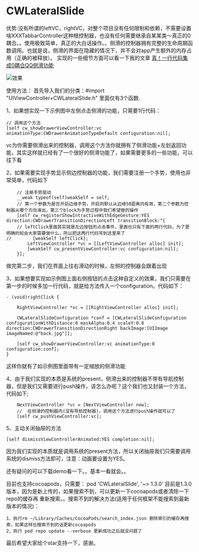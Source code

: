 # CWLateralSlide
优势:没有所谓的leftVC，rightVC，对整个项目没有任何限制和依赖，不需要设置啥XXXTabbarController这种根控制器，也没有任何需要继承自某某类～真正的0耦合。。使用极致简单，真正的大白话操作。。侧滑的控制器拥有完整的生命周期函数调用。也就是说，侧滑的界面在隐藏的情况下，并不会对app产生额外的内存占用（正确的被释放）。
    实现的一些细节方面可以看一下我的文章
[真！一行代码集成0耦合QQ侧滑功能](http://www.jianshu.com/p/6b83846d461c) 

    
![效果](https://github.com/ChavezChen/CWLateralSlide/blob/master/GIF1.gif)

使用方法：
首先导入我们的分类：#import "UIViewController+CWLateralSlide.h" 里面仅有3个函数.
   
   1、如果想实现一下示例图中左侧点击侧滑的功能，只需要1行代码：
```
// 调用这个方法
[self cw_showDrawerViewController:vc animationType:CWDrawerAnimationTypeDefault configuration:nil];
```
vc为你需要侧滑出来的控制器，调用这个方法你就拥有了侧滑功能+左划返回功能，其实这样就已经有了一个很好的侧滑功能了，如果需要更多的一些功能，可以往下看

2、如果需要实现手势显示侧边控制器的功能，我们需要注册一个手势，使用也非常简单，代码如下
```
    // 注册手势驱动
    __weak typeof(self)weakSelf = self;
    // 第一个参数为是否开启边缘手势，开启则默认从边缘50距离内有效，第二个参数为控制器从哪个方向滑出，第三个block为手势过程中我们希望做的操作
    [self cw_registerShowIntractiveWithEdgeGesture:YES direction:CWDrawerTransitionDirectionLeft transitionBlock:^{
    // leftClick里面其实就是左边按钮的点击事件，里面也只有下面的两行代码，为了更明确的知会大家需要做什么，所以把这两行代码写到这里来了
//        [weakSelf leftClick];
        LeftViewController *vc = [[LeftViewController alloc] init];
        [weakSelf cw_presentViewController:vc configuration:nil];
    }];
```
做完第二步，我们在界面上往右滑动的时候，左侧的控制器会跟着出现

3、如果想要实现如示例图上面右侧按钮的点击这种自定义的效果，我们只需要在第一步的时候多加一行代码，就是给方法传入一个configuration。代码如下：
```
- (void)rightClick {
    
    RightViewController *vc = [[RightViewController alloc] init];
    
    CWLateralSlideConfiguration *conf = [CWLateralSlideConfiguration configurationWithDistance:0 maskAlpha:0.4 scaleY:0.8 direction:CWDrawerTransitionDirectionRight backImage:[UIImage imageNamed:@"back.jpg"]];
    
    [self cw_showDrawerViewController:vc animationType:0 configuration:conf];
}
```
这样你就有了如示例图里面带有一定缩放的侧滑功能

4、由于我们实现的本质是系统的present，侧滑出来的控制器不带有导航控制器，但是我们又需要进行push操作，该怎么办呢？这个我们也又封装一个方法，代码如下;
```
    NextViewController *vc = [NextViewController new];
    //  在侧滑的控制器内(没有导航控制器)，调用这个方法进行push操作就可以了
    [self cw_pushViewController:vc];
```
5、主动关闭抽屉的方法
```
[self dismissViewControllerAnimated:YES completion:nil];
```
因为我们实现的本质就是调用系统的present方法，所以关闭抽屉我们只需要调用系统的dismiss方法即可，注意：动画要设置为YES。


还有疑问的可以下载demo看一下。。基本一看就会。。

目前也支持cocoapods，只需要： pod 'CWLateralSlide', '~> 1.3.0' 目前是1.3.0版本，因为是新上传的，如果搜索不到，可以更新一下cocoapods或者清除一下repo的缓存再 重新搜索。。搜索不到的解决方法(适用于任何框架不能搜索到最新版本的情况)：
```
1、执行rm ~/Library/Caches/CocoaPods/search_index.json 删除索引的缓存再搜索，如果这样也搜索不到的话更新cocoapods
2、执行 pod repo update --verbose 更新成功之后就没问题了
```
最后希望大家给个star支持一下，感谢。

